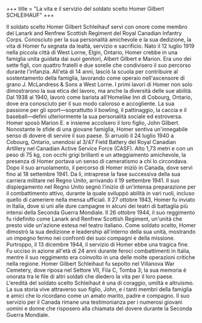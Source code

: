 +++
title = "La vita e il servizio del soldato scelto Homer Gilbert SCHLEIHAUF"
+++

Il soldato scelto Homer Gilbert Schleihauf servì con onore come membro del Lanark and Renfrew Scottish Regiment del Royal Canadian Infantry Corps. 
Conosciuto per la sua personalità amichevole e la sua dedizione, la vita di Homer fu segnata da lealtà, servizio e sacrificio.
Nato il 12 luglio 1919 nella piccola città di West Lorne, Elgin, Ontario, Homer crebbe in una famiglia unita guidata dai suoi genitori, Albert Gilbert e Marion. Era uno dei sette figli, con quattro fratelli e due sorelle che condivisero il suo percorso durante l'infanzia. 
All'età di 14 anni, lasciò la scuola per contribuire al sostentamento della famiglia, lavorando come operaio nell'ascensore di grano J. McLandress & Sons a West Lorne. I primi lavori di Homer non solo dimostrarono la sua etica del lavoro, ma anche la diversità delle sue abilità. Dal 1938 al 1940, lavorò come barista all'Homelike Inn di Cobourg, Ontario, dove era conosciuto per il suo modo caloroso e accogliente. 
La sua passione per gli sport—soprattutto il bowling, il pattinaggio, la caccia e il baseball—definì ulteriormente la sua personalità sociale ed estroversa.
Homer sposò Marion E. e insieme accolsero il loro figlio, John Gilbert. Nonostante le sfide di una giovane famiglia, Homer sentiva un'innegabile senso di dovere di servire il suo paese. Si arruolò il 24 luglio 1940 a Cobourg, Ontario, unendosi al 3/47 Field Battery del Royal Canadian Artillery nel Canadian Active Service Force (CASF). Alto 1,73 metri e con un peso di 75 kg, con occhi grigi brillanti e un atteggiamento amichevole, la presenza di Homer portava un senso di cameratismo a chi lo circondava.
Dopo il suo arruolamento, il percorso di Homer iniziò in Canada, dove servì fino al 18 settembre 1941. Da lì, intraprese la fase successiva della sua carriera militare nel Regno Unito, arrivando il 19 settembre 1941. Il suo dispiegamento nel Regno Unito segnò l'inizio di un'intensa preparazione per il combattimento attivo, durante la quale sviluppò abilità in vari ruoli, incluso quello di cameriere nella mensa ufficiali.
Il 27 ottobre 1943, Homer fu inviato in Italia, dove si unì alle dure campagne in alcuni dei teatri di battaglia più intensi della Seconda Guerra Mondiale. Il 26 ottobre 1944, il suo reggimento fu ridefinito come Lanark and Renfrew Scottish Regiment, un'unità che presto vide un'azione estesa nel teatro italiano. Come soldato scelto, Homer dimostrò la sua dedizione e leadership all'interno della sua unità, mostrando un impegno fermo nei confronti dei suoi compagni e della missione.
Purtroppo, il 13 dicembre 1944, il servizio di Homer ebbe una tragica fine. Fu ucciso in azione all'età di 24 anni durante feroci combattimenti in Italia, mentre il suo reggimento era coinvolto in una delle molte operazioni critiche nella regione. 
Homer Gilbert Schleihaut fu sepolto nel Villanova War Cemetery, dove riposa nel Settore VII, Fila C, Tomba 3; la sua memoria è onorata tra le file di altri soldati che diedero la vita per il loro paese.
L'eredità del soldato scelto Schleihaut è una di coraggio, umiltà e altruismo. La sua storia vive attraverso suo figlio, John, e i tanti membri della famiglia e amici che lo ricordano come un amato marito, padre e compagno. 
Il suo servizio per il Canada rimane una testimonianza per i numerosi giovani uomini e donne che risposero alla chiamata del dovere durante la Seconda Guerra Mondiale.

